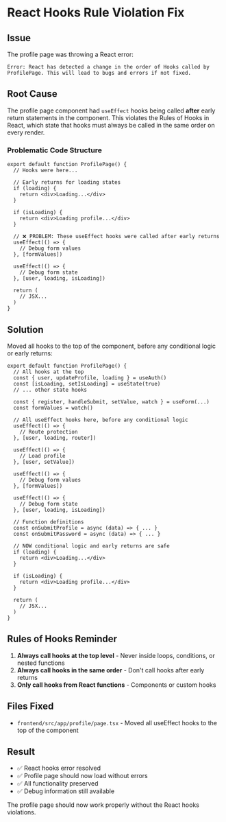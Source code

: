# React Hooks Rule Violation Fix

## Issue
The profile page was throwing a React error:
```
Error: React has detected a change in the order of Hooks called by ProfilePage. This will lead to bugs and errors if not fixed.
```

## Root Cause
The profile page component had `useEffect` hooks being called **after** early return statements in the component. This violates the Rules of Hooks in React, which state that hooks must always be called in the same order on every render.

### Problematic Code Structure
```tsx
export default function ProfilePage() {
  // Hooks were here...
  
  // Early returns for loading states
  if (loading) {
    return <div>Loading...</div>
  }
  
  if (isLoading) {
    return <div>Loading profile...</div>
  }
  
  // ❌ PROBLEM: These useEffect hooks were called after early returns
  useEffect(() => {
    // Debug form values
  }, [formValues])
  
  useEffect(() => {
    // Debug form state
  }, [user, loading, isLoading])
  
  return (
    // JSX...
  )
}
```

## Solution
Moved all hooks to the top of the component, before any conditional logic or early returns:

```tsx
export default function ProfilePage() {
  // All hooks at the top
  const { user, updateProfile, loading } = useAuth()
  const [isLoading, setIsLoading] = useState(true)
  // ... other state hooks
  
  const { register, handleSubmit, setValue, watch } = useForm(...)
  const formValues = watch()
  
  // All useEffect hooks here, before any conditional logic
  useEffect(() => {
    // Route protection
  }, [user, loading, router])
  
  useEffect(() => {
    // Load profile
  }, [user, setValue])
  
  useEffect(() => {
    // Debug form values
  }, [formValues])
  
  useEffect(() => {
    // Debug form state
  }, [user, loading, isLoading])
  
  // Function definitions
  const onSubmitProfile = async (data) => { ... }
  const onSubmitPassword = async (data) => { ... }
  
  // NOW conditional logic and early returns are safe
  if (loading) {
    return <div>Loading...</div>
  }
  
  if (isLoading) {
    return <div>Loading profile...</div>
  }
  
  return (
    // JSX...
  )
}
```

## Rules of Hooks Reminder
1. **Always call hooks at the top level** - Never inside loops, conditions, or nested functions
2. **Always call hooks in the same order** - Don't call hooks after early returns
3. **Only call hooks from React functions** - Components or custom hooks

## Files Fixed
- `frontend/src/app/profile/page.tsx` - Moved all useEffect hooks to the top of the component

## Result
- ✅ React hooks error resolved
- ✅ Profile page should now load without errors
- ✅ All functionality preserved
- ✅ Debug information still available

The profile page should now work properly without the React hooks violations.

